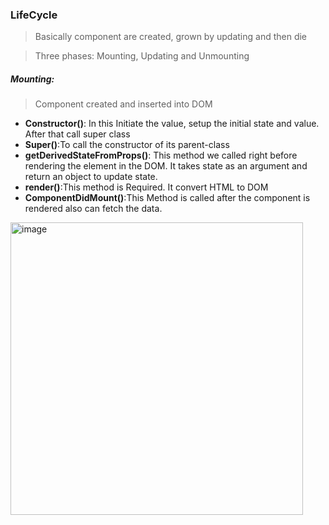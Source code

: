 ### LifeCycle
> Basically component are created, grown by updating and then die

> Three phases: Mounting, Updating and Unmounting

##### Mounting: 
> Component  created and inserted into DOM
  - **Constructor()**: In this Initiate the value, setup the initial state and value. After that call super class
  - **Super()**:To call the constructor of its parent-class
  - **getDerivedStateFromProps()**: This method we called right before rendering the element in the DOM. It takes state as an argument and return an object to update state.
  - **render()**:This method is Required. It convert HTML to DOM
  - **ComponentDidMount()**:This Method is called after the component is rendered also can fetch the data.
<img width="468" alt="image" src="https://github.com/Dhanarajb/ReactJS/assets/88299676/22688b9c-f321-447c-a289-6b84f8ee9040">

